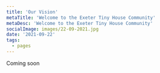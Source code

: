 ```yaml
---
title: 'Our Vision'
metaTitle: 'Welcome to the Exeter Tiny House Community'
metaDesc: 'Welcome to the Exeter Tiny House Community'
socialImage: images/22-09-2021.jpg
date: '2021-09-22'
tags:
  - pages
---
```



Coming soon
